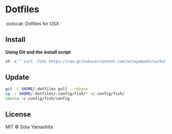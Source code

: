 # Dotfiles

:octocat: Dotfiles for OSX


## Install

**Using Git and the install script**

```javascript
sh -c "`curl -fsSL https://raw.githubusercontent.com/sotayamashita/dotfiles/master/bootstrap.sh`"
```


## Update

```bash
git -C $HOME/.dotfiles pull --rebase
cp -r $HOME/.dotfiles/.config/fish/* ~/.config/fish/
source ~/.config/fish/config
```


## License

MIT © Sota Yamashita

